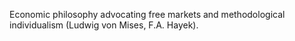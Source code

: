 Economic philosophy advocating free markets and methodological individualism (Ludwig von Mises, F.A. Hayek).
